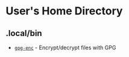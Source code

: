 # User's Home Directory

## .local/bin

* [`gpg-enc`](./.local/bin/gpg-enc) - Encrypt/decrypt files with GPG